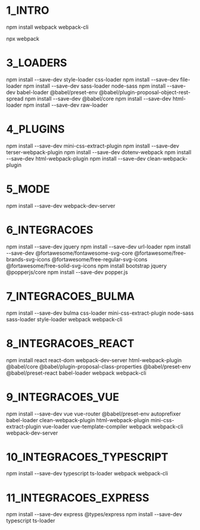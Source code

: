 
# 1_INTRO

npm install webpack webpack-cli

npx webpack

# 3_LOADERS
npm install --save-dev style-loader css-loader
npm install --save-dev file-loader
npm install --save-dev sass-loader node-sass
npm install --save-dev babel-loader @babel/preset-env @babel/plugin-proposal-object-rest-spread
npm install --save-dev @babel/core
npm install --save-dev html-loader
npm install --save-dev raw-loader

# 4_PLUGINS
npm install --save-dev mini-css-extract-plugin
npm install --save-dev terser-webpack-plugin
npm install --save-dev dotenv-webpack
npm install --save-dev html-webpack-plugin
npm install --save-dev clean-webpack-plugin

# 5_MODE 
npm install --save-dev webpack-dev-server

# 6_INTEGRACOES
npm install --save-dev jquery
npm install --save-dev url-loader
npm install --save-dev @fortawesome/fontawesome-svg-core @fortawesome/free-brands-svg-icons @fortawesome/free-regular-svg-icons @fortawesome/free-solid-svg-icons
npm install bootstrap jquery @popperjs/core
npm install --save-dev popper.js

# 7_INTEGRACOES_BULMA
npm install --save-dev bulma css-loader mini-css-extract-plugin node-sass sass-loader style-loader webpack webpack-cli

# 8_INTEGRACOES_REACT
npm install react react-dom webpack-dev-server html-webpack-plugin @babel/core @babel/plugin-proposal-class-properties @babel/preset-env @babel/preset-react babel-loader webpack webpack-cli

# 9_INTEGRACOES_VUE
npm install --save-dev vue vue-router @babel/preset-env autoprefixer babel-loader clean-webpack-plugin html-webpack-plugin mini-css-
extract-plugin vue-loader vue-template-compiler webpack webpack-cli webpack-dev-server

# 10_INTEGRACOES_TYPESCRIPT
npm install --save-dev typescript ts-loader webpack webpack-cli

# 11_INTEGRACOES_EXPRESS
npm install --save-dev express @types/express
npm install --save-dev typescript ts-loader